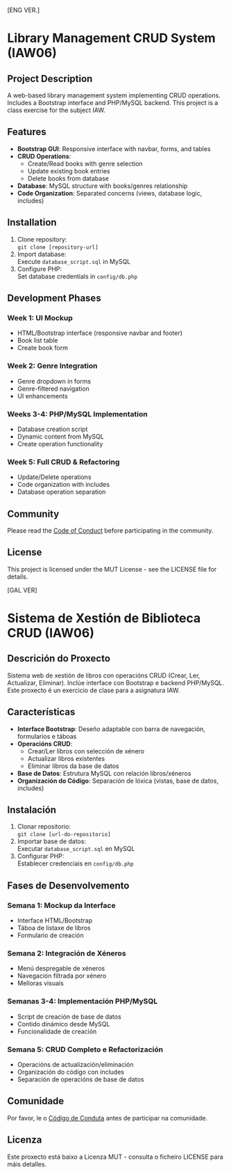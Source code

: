 [ENG VER.]
# Library Management CRUD System (IAW06)

## Project Description  
A web-based library management system implementing CRUD operations. Includes a Bootstrap interface and PHP/MySQL backend. This project is a class exercise for the subject IAW.

## Features  
- **Bootstrap GUI**: Responsive interface with navbar, forms, and tables  
- **CRUD Operations**:  
  - Create/Read books with genre selection  
  - Update existing book entries  
  - Delete books from database  
- **Database**: MySQL structure with books/genres relationship  
- **Code Organization**: Separated concerns (views, database logic, includes)

## Installation  
1. Clone repository:  
   `git clone [repository-url]`  
2. Import database:  
   Execute `database_script.sql` in MySQL  
3. Configure PHP:  
   Set database credentials in `config/db.php`  

## Development Phases  
### Week 1: UI Mockup  
- HTML/Bootstrap interface (responsive navbar and footer)
- Book list table  
- Create book form  

### Week 2: Genre Integration  
- Genre dropdown in forms  
- Genre-filtered navigation  
- UI enhancements  

### Weeks 3-4: PHP/MySQL Implementation  
- Database creation script  
- Dynamic content from MySQL  
- Create operation functionality  

### Week 5: Full CRUD & Refactoring  
- Update/Delete operations  
- Code organization with includes  
- Database operation separation  

## Community
Please read the [Code of Conduct](CODE_OF_CONDUCT.md) before participating in the community.

## License  
This project is licensed under the MUT License - see the LICENSE file for details.

[GAL VER]
# Sistema de Xestión de Biblioteca CRUD (IAW06)

## Descrición do Proxecto  
Sistema web de xestión de libros con operacións CRUD (Crear, Ler, Actualizar, Eliminar). Inclúe interface con Bootstrap e backend PHP/MySQL. Este proxecto é un exercicio de clase para a asignatura IAW.

## Características  
- **Interface Bootstrap**: Deseño adaptable con barra de navegación, formularios e táboas  
- **Operacións CRUD**:  
  - Crear/Ler libros con selección de xénero  
  - Actualizar libros existentes  
  - Eliminar libros da base de datos  
- **Base de Datos**: Estrutura MySQL con relación libros/xéneros  
- **Organización do Código**: Separación de lóxica (vistas, base de datos, includes)

## Instalación  
1. Clonar repositorio:  
   `git clone [url-do-repositorio]`  
2. Importar base de datos:  
   Executar `database_script.sql` en MySQL  
3. Configurar PHP:  
   Establecer credenciais en `config/db.php`  

## Fases de Desenvolvemento  
### Semana 1: Mockup da Interface  
- Interface HTML/Bootstrap  
- Táboa de listaxe de libros  
- Formulario de creación  

### Semana 2: Integración de Xéneros  
- Menú despregable de xéneros  
- Navegación filtrada por xénero  
- Melloras visuais  

### Semanas 3-4: Implementación PHP/MySQL  
- Script de creación de base de datos  
- Contido dinámico desde MySQL  
- Funcionalidade de creación  

### Semana 5: CRUD Completo e Refactorización  
- Operacións de actualización/eliminación  
- Organización do código con includes  
- Separación de operacións de base de datos  

## Comunidade  
Por favor, le o [Código de Conduta](CODE_OF_CONDUCT.md) antes de participar na comunidade.  

## Licenza  
Este proxecto está baixo a Licenza MUT - consulta o ficheiro LICENSE para máis detalles.

